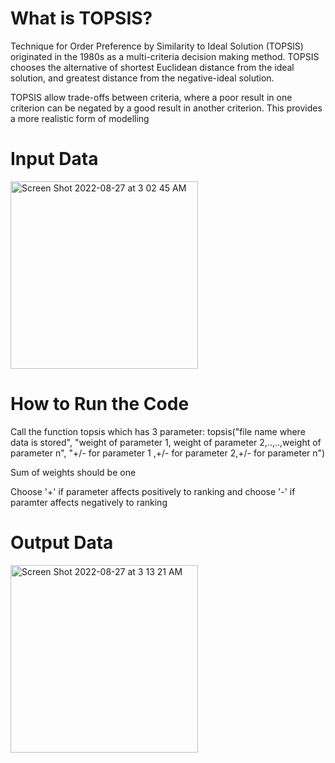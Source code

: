 # What is TOPSIS?

Technique for Order Preference by Similarity to Ideal Solution (TOPSIS) originated in the 1980s as a multi-criteria decision making method. TOPSIS chooses the alternative of shortest Euclidean distance from the ideal solution, and greatest distance from the negative-ideal solution.

TOPSIS allow trade-offs between criteria, where a poor result in one criterion can be negated by a good result in another criterion. This provides a more realistic form of modelling

# Input Data

<img width="300" alt="Screen Shot 2022-08-27 at 3 02 45 AM" src="https://user-images.githubusercontent.com/47549494/187021582-c1c1be8f-f590-4fb8-8305-b08082c6f510.png">

# How to Run the Code

Call the function topsis which has 3 parameter: topsis("file name where data is stored", "weight of parameter 1, weight of parameter 2,..,..,weight of parameter n", "+/- for parameter 1 ,+/- for parameter 2,+/- for parameter n")

Sum of weights should be one 

Choose '+' if parameter affects positively to ranking and choose '-' if paramter affects negatively to ranking

# Output Data

<img width="300" alt="Screen Shot 2022-08-27 at 3 13 21 AM" src="https://user-images.githubusercontent.com/47549494/187021550-02ce6b32-4865-48b1-8ff6-008d1631048a.png">


